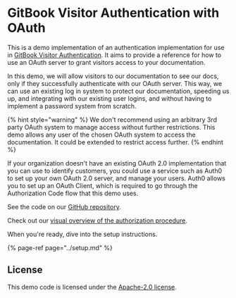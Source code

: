 # GitBook Visitor Authentication with OAuth

This is a demo implementation of an authentication implementation for use in [GitBook Visitor Authentication](https://docs.gitbook.com/features/visitor-authentication). It aims to provide a reference for how to use an OAuth server to grant visitors access to your documentation.

In this demo, we will allow visitors to our documentation to see our docs, only if they successfully authenticate with our OAuth server. This way, we can use an existing log in system to protect our documentation, speeding us up, and integrating with our existing user logins, and without having to implement a password system from scratch.

{% hint style="warning" %}
We don't recommend using an arbitrary 3rd party OAuth system to manage access without further restrictions. This demo allows any user of the chosen OAuth system to access the documentation. It could be extended to restrict access further.
{% endhint %}

If your organization doesn't have an existing OAuth 2.0 implementation that you can use to identify customers, you could use a service such as Auth0 to set up your own OAuth 2.0 server, and manage your users. Auth0 allows you to set up an OAuth Client, which is required to go through the Authorization Code flow that this demo uses.

See the code on our [GitHub repository](https://github.com/GitbookIO/visitor-authentication-with-oauth/).

Check out our [visual overview of the authorization procedure](https://miro.com/app/board/o9J_lvwgIFE=/).

When you're ready, dive into the setup instructions.

{% page-ref page="../setup.md" %}

## License

This demo code is licensed under the [Apache-2.0 license](https://github.com/GitbookIO/visitor-authentication-with-oauth/blob/main/LICENSE).

